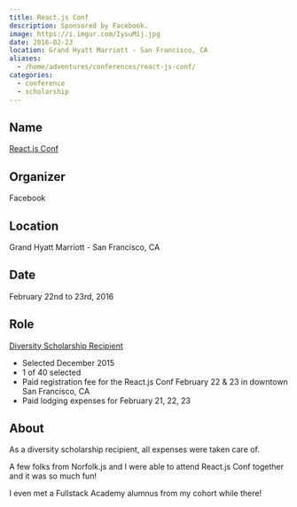 ```yaml
---
title: React.js Conf
description: Sponsored by Facebook.
image: https://i.imgur.com/IysuMij.jpg
date: 2016-02-23
location: Grand Hyatt Marriott - San Francisco, CA
aliases:
  - /home/adventures/conferences/react-js-conf/
categories:
  - conference
  - scholarship
---
```


## Name

[React.js Conf](https://conf.reactjs.com/ "React.js Conf")

## Organizer

Facebook

## Location

Grand Hyatt Marriott - San Francisco, CA

## Date

February 22nd to 23rd, 2016

## Role

[Diversity Scholarship Recipient](https://reactjs.org/blog/2015/12/04/react-js-conf-2016-diversity-scholarship.html)

- Selected December 2015
- 1 of 40 selected
- Paid registration fee for the React.js Conf February 22 & 23 in downtown San Francisco, CA
- Paid lodging expenses for February 21, 22, 23

## About

As a diversity scholarship recipient, all expenses were taken care of.

A few folks from Norfolk.js and I were able to attend React.js Conf together and it was so much fun!

I even met a Fullstack Academy alumnus from my cohort while there!
